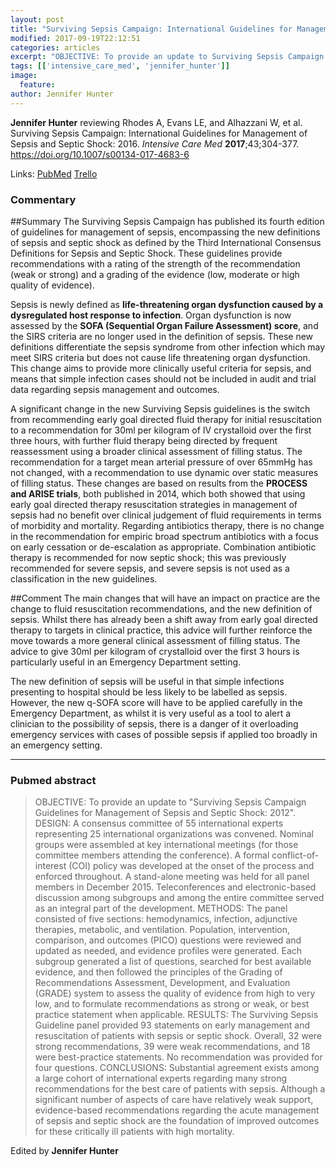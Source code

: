 ```yaml
---
layout: post
title: "Surviving Sepsis Campaign: International Guidelines for Management of Sepsis and Septic Shock: 2016"
modified: 2017-09-19T22:12:51
categories: articles
excerpt: "OBJECTIVE: To provide an update to Surviving Sepsis Campaign Guidelines for Management of Sepsis and Septic Shock: 2012. DESIGN: A consensus committee of 55 international experts representing 25 international organizations (Reviewed by Jennifer Hunter)"
tags: [['intensive_care_med', 'jennifer_hunter']]
image:
  feature:
author: Jennifer Hunter
---
```


__Jennifer Hunter__ reviewing Rhodes A, Evans LE, and Alhazzani W, et al. Surviving Sepsis Campaign: International Guidelines for Management of Sepsis and Septic Shock: 2016. _Intensive Care Med_ **2017**;43;304-377. https://doi.org/10.1007/s00134-017-4683-6

Links: [PubMed](https://www.ncbi.nlm.nih.gov/pubmed/?term=28101605) [Trello](https://trello.com/c/Qa04We9p)

### Commentary

##Summary
The Surviving Sepsis Campaign has published its fourth edition of guidelines for management of sepsis, encompassing the new definitions of sepsis and septic shock as defined by the Third International Consensus Definitions for Sepsis and Septic Shock. These guidelines provide recommendations with a rating of the strength of the recommendation (weak or strong) and a grading of the evidence (low, moderate or high quality of evidence).

Sepsis is newly defined as **life-threatening organ dysfunction caused by a dysregulated host response to infection**. Organ dysfunction is now assessed by the **SOFA (Sequential Organ Failure Assessment) score**, and the SIRS criteria are no longer used in the definition of sepsis. These new definitions differentiate the sepsis syndrome from other infection which may meet SIRS criteria but does not cause life threatening organ dysfunction. This change aims to provide more clinically useful criteria for sepsis, and means that simple infection cases should not be included in audit and trial data regarding sepsis management and outcomes.

A significant change in the new Surviving Sepsis guidelines is the switch from recommending early goal directed fluid therapy for initial resuscitation to a recommendation for 30ml per kilogram of IV crystalloid over the first three hours, with further fluid therapy being directed by frequent reassessment using a broader clinical assessment of filling status. The recommendation for a target mean arterial pressure of over 65mmHg has not changed, with a recommendation to use dynamic over static measures of filling status. These changes are based on results from the **PROCESS and ARISE trials**, both published in 2014, which both showed that using early goal directed therapy resuscitation strategies in management of sepsis had no benefit over clinical judgement of fluid requirements in terms of morbidity and mortality.
Regarding antibiotics therapy, there is no change in the recommendation for empiric broad spectrum antibiotics with a focus on early cessation or de-escalation as appropriate. Combination antibiotic therapy is recommended for now septic shock; this was previously recommended for severe sepsis, and severe sepsis is not used as a classification in the new guidelines.

##Comment
The main changes that will have an impact on practice are the change to fluid resuscitation recommendations, and the new definition of sepsis. Whilst there has already been a shift away from early goal directed therapy to targets in clinical practice, this advice will further reinforce the move towards a more general clinical assessment of filling status. The advice to give 30ml per kilogram of crystalloid over the first 3 hours is particularly useful in an Emergency Department setting.

The new definition of sepsis will be useful in that simple infections presenting to hospital should be less likely to be labelled as sepsis. However, the new q-SOFA score will have to be applied carefully in the Emergency Department, as whilst it is very useful as a tool to alert a clinician to the possibility of sepsis, there is a danger of it overloading emergency services with cases of possible sepsis if applied too broadly in an emergency setting.

---

### Pubmed abstract

> OBJECTIVE: To provide an update to "Surviving Sepsis Campaign Guidelines for Management of Sepsis and Septic Shock: 2012". DESIGN: A consensus committee of 55 international experts representing 25 international organizations was convened. Nominal groups were assembled at key international meetings (for those committee members attending the conference). A formal conflict-of-interest (COI) policy was developed at the onset of the process and enforced throughout. A stand-alone meeting was held for all panel members in December 2015. Teleconferences and electronic-based discussion among subgroups and among the entire committee served as an integral part of the development. METHODS: The panel consisted of five sections: hemodynamics, infection, adjunctive therapies, metabolic, and ventilation. Population, intervention, comparison, and outcomes (PICO) questions were reviewed and updated as needed, and evidence profiles were generated. Each subgroup generated a list of questions, searched for best available evidence, and then followed the principles of the Grading of Recommendations Assessment, Development, and Evaluation (GRADE) system to assess the quality of evidence from high to very low, and to formulate recommendations as strong or weak, or best practice statement when applicable. RESULTS: The Surviving Sepsis Guideline panel provided 93 statements on early management and resuscitation of patients with sepsis or septic shock. Overall, 32 were strong recommendations, 39 were weak recommendations, and 18 were best-practice statements. No recommendation was provided for four questions. CONCLUSIONS: Substantial agreement exists among a large cohort of international experts regarding many strong recommendations for the best care of patients with sepsis. Although a significant number of aspects of care have relatively weak support, evidence-based recommendations regarding the acute management of sepsis and septic shock are the foundation of improved outcomes for these critically ill patients with high mortality.

Edited by __Jennifer Hunter__
